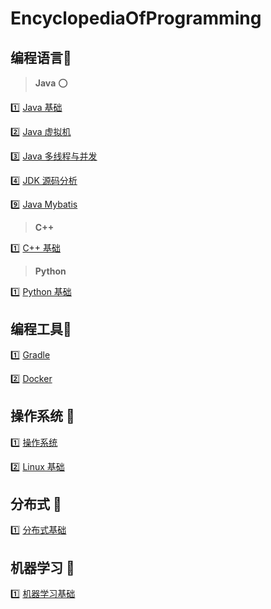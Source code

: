 # EncyclopediaOfProgramming

## 编程语言:dango:

> **Java** :o:

:one: [Java 基础](ProgrammingNotes/JavaBasic.md)

:two: [Java 虚拟机](ProgrammingNotes/JavaVirtualMachine.md)

:three: [Java 多线程与并发](ProgrammingNotes/JavaMultithreadingAndConcurrency.md)

:four: [JDK 源码分析](ProgrammingNotes/JDKSourceCodeAnalysis.md)

:nine: [Java Mybatis](ProgrammingNotes/JavaMybatis.md)

> **C++**

:one: [C++ 基础](ProgrammingNotes/CppBasics.md)

> **Python**

:one: [Python 基础](https://github.com/jerehao/EncyclopediaOfProgramming/blob/master/ProgrammingLanguage/Python%20%E5%9F%BA%E7%A1%80.md)

## 编程工具🍡

1️⃣ [Gradle](ProgrammingNotes/Gradle.md)

2️⃣ [Docker](ProgrammingNotes/Docker.md)

## 操作系统 :dango:

:one: [操作系统](ProgrammingNotes/OperatingSystem.md)

:two: [Linux 基础](ProgrammingNotes/LinuxBasics.md)

## 分布式 :dango:

:one: [分布式基础](ProgrammingNotes/DistributedSystem.md)

## 机器学习 :dango:

:one: [机器学习基础](MachineLearning/MachineLearningBasics.md)

